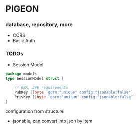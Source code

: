 # PIGEON

### database, repository, more

- CORS
- Basic Auth


### TODOs
- Session Model
```go
package models
type SessionModel struct {
	
	// RSA, JWE requirements
	PubKey []byte `gorm:"unique" config:"jsonable:false"`
	PrivKey []byte `gorm:"unique" config:"jsonable:false"`
}
```

configuration from structure
- jsonable, can convert into json by item